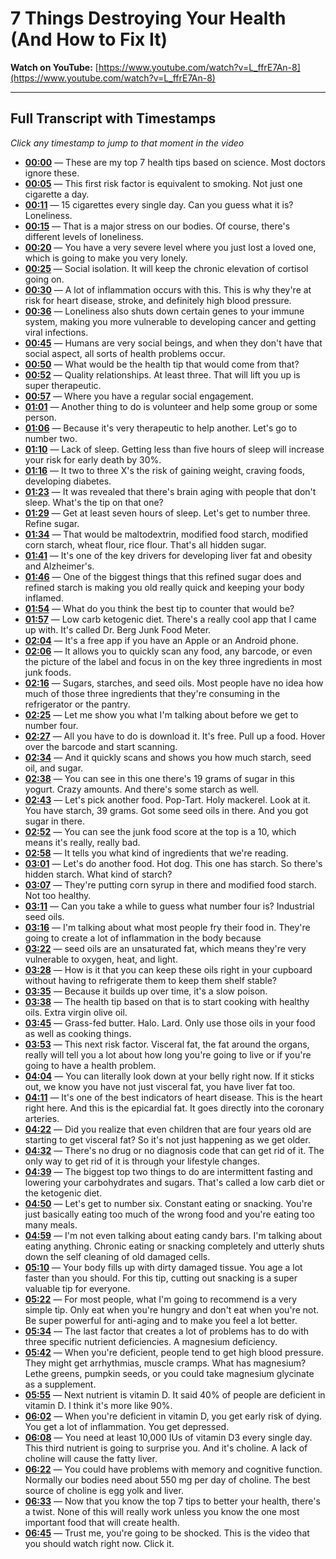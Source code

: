 # 7 Things Destroying Your Health (And How to Fix It)

**Watch on YouTube:** [https://www.youtube.com/watch?v=L_ffrE7An-8](https://www.youtube.com/watch?v=L_ffrE7An-8)

---

## Full Transcript with Timestamps

*Click any timestamp to jump to that moment in the video*

- **[00:00](https://www.youtube.com/watch?v=L_ffrE7An-8&t=0s)** — These are my top 7 health tips based on science. Most doctors ignore these.
- **[00:05](https://www.youtube.com/watch?v=L_ffrE7An-8&t=5s)** — This first risk factor is equivalent to smoking. Not just one cigarette a day.
- **[00:11](https://www.youtube.com/watch?v=L_ffrE7An-8&t=11s)** — 15 cigarettes every single day. Can you guess what it is? Loneliness.
- **[00:15](https://www.youtube.com/watch?v=L_ffrE7An-8&t=15s)** — That is a major stress on our bodies. Of course, there's different levels of loneliness.
- **[00:20](https://www.youtube.com/watch?v=L_ffrE7An-8&t=20s)** — You have a very severe level where you just lost a loved one, which is going to make you very lonely.
- **[00:25](https://www.youtube.com/watch?v=L_ffrE7An-8&t=25s)** — Social isolation. It will keep the chronic elevation of cortisol going on.
- **[00:30](https://www.youtube.com/watch?v=L_ffrE7An-8&t=30s)** — A lot of inflammation occurs with this. This is why they're at risk for heart disease, stroke, and definitely high blood pressure.
- **[00:36](https://www.youtube.com/watch?v=L_ffrE7An-8&t=36s)** — Loneliness also shuts down certain genes to your immune system, making you more vulnerable to developing cancer and getting viral infections.
- **[00:45](https://www.youtube.com/watch?v=L_ffrE7An-8&t=45s)** — Humans are very social beings, and when they don't have that social aspect, all sorts of health problems occur.
- **[00:50](https://www.youtube.com/watch?v=L_ffrE7An-8&t=50s)** — What would be the health tip that would come from that?
- **[00:52](https://www.youtube.com/watch?v=L_ffrE7An-8&t=52s)** — Quality relationships. At least three. That will lift you up is super therapeutic.
- **[00:57](https://www.youtube.com/watch?v=L_ffrE7An-8&t=57s)** — Where you have a regular social engagement.
- **[01:01](https://www.youtube.com/watch?v=L_ffrE7An-8&t=61s)** — Another thing to do is volunteer and help some group or some person.
- **[01:06](https://www.youtube.com/watch?v=L_ffrE7An-8&t=66s)** — Because it's very therapeutic to help another. Let's go to number two.
- **[01:10](https://www.youtube.com/watch?v=L_ffrE7An-8&t=70s)** — Lack of sleep. Getting less than five hours of sleep will increase your risk for early death by 30%.
- **[01:16](https://www.youtube.com/watch?v=L_ffrE7An-8&t=76s)** — It two to three X's the risk of gaining weight, craving foods, developing diabetes.
- **[01:23](https://www.youtube.com/watch?v=L_ffrE7An-8&t=83s)** — It was revealed that there's brain aging with people that don't sleep. What's the tip on that one?
- **[01:29](https://www.youtube.com/watch?v=L_ffrE7An-8&t=89s)** — Get at least seven hours of sleep. Let's get to number three. Refine sugar.
- **[01:34](https://www.youtube.com/watch?v=L_ffrE7An-8&t=94s)** — That would be maltodextrin, modified food starch, modified corn starch, wheat flour, rice flour. That's all hidden sugar.
- **[01:41](https://www.youtube.com/watch?v=L_ffrE7An-8&t=101s)** — It's one of the key drivers for developing liver fat and obesity and Alzheimer's.
- **[01:46](https://www.youtube.com/watch?v=L_ffrE7An-8&t=106s)** — One of the biggest things that this refined sugar does and refined starch is making you old really quick and keeping your body inflamed.
- **[01:54](https://www.youtube.com/watch?v=L_ffrE7An-8&t=114s)** — What do you think the best tip to counter that would be?
- **[01:57](https://www.youtube.com/watch?v=L_ffrE7An-8&t=117s)** — Low carb ketogenic diet. There's a really cool app that I came up with. It's called Dr. Berg Junk Food Meter.
- **[02:04](https://www.youtube.com/watch?v=L_ffrE7An-8&t=124s)** — It's a free app if you have an Apple or an Android phone.
- **[02:06](https://www.youtube.com/watch?v=L_ffrE7An-8&t=126s)** — It allows you to quickly scan any food, any barcode, or even the picture of the label and focus in on the key three ingredients in most junk foods.
- **[02:16](https://www.youtube.com/watch?v=L_ffrE7An-8&t=136s)** — Sugars, starches, and seed oils. Most people have no idea how much of those three ingredients that they're consuming in the refrigerator or the pantry.
- **[02:25](https://www.youtube.com/watch?v=L_ffrE7An-8&t=145s)** — Let me show you what I'm talking about before we get to number four.
- **[02:27](https://www.youtube.com/watch?v=L_ffrE7An-8&t=147s)** — All you have to do is download it. It's free. Pull up a food. Hover over the barcode and start scanning.
- **[02:34](https://www.youtube.com/watch?v=L_ffrE7An-8&t=154s)** — And it quickly scans and shows you how much starch, seed oil, and sugar.
- **[02:38](https://www.youtube.com/watch?v=L_ffrE7An-8&t=158s)** — You can see in this one there's 19 grams of sugar in this yogurt. Crazy amounts. And there's some starch as well.
- **[02:43](https://www.youtube.com/watch?v=L_ffrE7An-8&t=163s)** — Let's pick another food. Pop-Tart. Holy mackerel. Look at it. You have starch, 39 grams. Got some seed oils in there. And you got sugar in there.
- **[02:52](https://www.youtube.com/watch?v=L_ffrE7An-8&t=172s)** — You can see the junk food score at the top is a 10, which means it's really, really bad.
- **[02:58](https://www.youtube.com/watch?v=L_ffrE7An-8&t=178s)** — It tells you what kind of ingredients that we're reading.
- **[03:01](https://www.youtube.com/watch?v=L_ffrE7An-8&t=181s)** — Let's do another food. Hot dog. This one has starch. So there's hidden starch. What kind of starch?
- **[03:07](https://www.youtube.com/watch?v=L_ffrE7An-8&t=187s)** — They're putting corn syrup in there and modified food starch. Not too healthy.
- **[03:11](https://www.youtube.com/watch?v=L_ffrE7An-8&t=191s)** — Can you take a while to guess what number four is? Industrial seed oils.
- **[03:16](https://www.youtube.com/watch?v=L_ffrE7An-8&t=196s)** — I'm talking about what most people fry their food in. They're going to create a lot of inflammation in the body because
- **[03:22](https://www.youtube.com/watch?v=L_ffrE7An-8&t=202s)** — seed oils are an unsaturated fat, which means they're very vulnerable to oxygen, heat, and light.
- **[03:28](https://www.youtube.com/watch?v=L_ffrE7An-8&t=208s)** — How is it that you can keep these oils right in your cupboard without having to refrigerate them to keep them shelf stable?
- **[03:35](https://www.youtube.com/watch?v=L_ffrE7An-8&t=215s)** — Because it builds up over time, it's a slow poison.
- **[03:38](https://www.youtube.com/watch?v=L_ffrE7An-8&t=218s)** — The health tip based on that is to start cooking with healthy oils. Extra virgin olive oil.
- **[03:45](https://www.youtube.com/watch?v=L_ffrE7An-8&t=225s)** — Grass-fed butter. Halo. Lard. Only use those oils in your food as well as cooking things.
- **[03:53](https://www.youtube.com/watch?v=L_ffrE7An-8&t=233s)** — This next risk factor. Visceral fat, the fat around the organs, really will tell you a lot about how long you're going to live or if you're going to have a health problem.
- **[04:04](https://www.youtube.com/watch?v=L_ffrE7An-8&t=244s)** — You can literally look down at your belly right now. If it sticks out, we know you have not just visceral fat, you have liver fat too.
- **[04:11](https://www.youtube.com/watch?v=L_ffrE7An-8&t=251s)** — It's one of the best indicators of heart disease. This is the heart right here. And this is the epicardial fat. It goes directly into the coronary arteries.
- **[04:22](https://www.youtube.com/watch?v=L_ffrE7An-8&t=262s)** — Did you realize that even children that are four years old are starting to get visceral fat? So it's not just happening as we get older.
- **[04:32](https://www.youtube.com/watch?v=L_ffrE7An-8&t=272s)** — There's no drug or no diagnosis code that can get rid of it. The only way to get rid of it is through your lifestyle changes.
- **[04:39](https://www.youtube.com/watch?v=L_ffrE7An-8&t=279s)** — The biggest top two things to do are intermittent fasting and lowering your carbohydrates and sugars. That's called a low carb diet or the ketogenic diet.
- **[04:50](https://www.youtube.com/watch?v=L_ffrE7An-8&t=290s)** — Let's get to number six. Constant eating or snacking. You're just basically eating too much of the wrong food and you're eating too many meals.
- **[04:59](https://www.youtube.com/watch?v=L_ffrE7An-8&t=299s)** — I'm not even talking about eating candy bars. I'm talking about eating anything. Chronic eating or snacking completely and utterly shuts down the self cleaning of old damaged cells.
- **[05:10](https://www.youtube.com/watch?v=L_ffrE7An-8&t=310s)** — Your body fills up with dirty damaged tissue. You age a lot faster than you should. For this tip, cutting out snacking is a super valuable tip for everyone.
- **[05:22](https://www.youtube.com/watch?v=L_ffrE7An-8&t=322s)** — For most people, what I'm going to recommend is a very simple tip. Only eat when you're hungry and don't eat when you're not. Be super powerful for anti-aging and to make you feel a lot better.
- **[05:34](https://www.youtube.com/watch?v=L_ffrE7An-8&t=334s)** — The last factor that creates a lot of problems has to do with three specific nutrient deficiencies. A magnesium deficiency.
- **[05:42](https://www.youtube.com/watch?v=L_ffrE7An-8&t=342s)** — When you're deficient, people tend to get high blood pressure. They might get arrhythmias, muscle cramps. What has magnesium? Lethe greens, pumpkin seeds, or you could take magnesium glycinate as a supplement.
- **[05:55](https://www.youtube.com/watch?v=L_ffrE7An-8&t=355s)** — Next nutrient is vitamin D. It said 40% of people are deficient in vitamin D. I think it's more like 90%.
- **[06:02](https://www.youtube.com/watch?v=L_ffrE7An-8&t=362s)** — When you're deficient in vitamin D, you get early risk of dying. You get a lot of inflammation. You get depressed.
- **[06:08](https://www.youtube.com/watch?v=L_ffrE7An-8&t=368s)** — You need at least 10,000 IUs of vitamin D3 every single day. This third nutrient is going to surprise you. And it's choline. A lack of choline will cause the fatty liver.
- **[06:22](https://www.youtube.com/watch?v=L_ffrE7An-8&t=382s)** — You could have problems with memory and cognitive function. Normally our bodies need about 550 mg per day of choline. The best source of choline is egg yolk and liver.
- **[06:33](https://www.youtube.com/watch?v=L_ffrE7An-8&t=393s)** — Now that you know the top 7 tips to better your health, there's a twist. None of this will really work unless you know the one most important food that will create health.
- **[06:45](https://www.youtube.com/watch?v=L_ffrE7An-8&t=405s)** — Trust me, you're going to be shocked. This is the video that you should watch right now. Click it.
